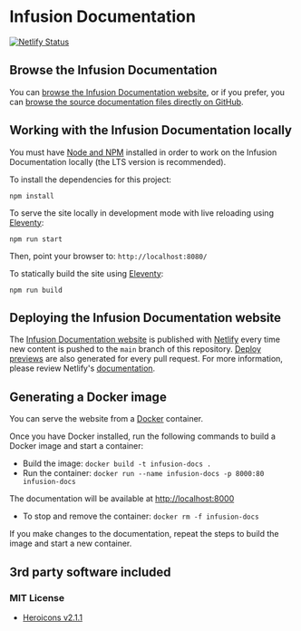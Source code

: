 # Infusion Documentation

[![Netlify Status](https://api.netlify.com/api/v1/badges/c9061766-d760-4eda-922f-da3b838a6013/deploy-status)](https://app.netlify.com/sites/fluid-infusion-docs/deploys)

## Browse the Infusion Documentation

You can [browse the Infusion Documentation website](https://docs.fluidproject.org/infusion/), or if
you prefer, you can [browse the source documentation files directly on GitHub](src/documents).

## Working with the Infusion Documentation locally

You must have [Node and NPM](https://nodejs.org/en/download/package-manager) installed in order to work on the Infusion Documentation
locally (the LTS version is recommended).

To install the dependencies for this project:

```shell
npm install
```

To serve the site locally in development mode with live reloading using [Eleventy](https://11ty.dev):

```shell
npm run start
```

Then, point your browser to: `http://localhost:8080/`

To statically build the site using [Eleventy](https://11ty.dev):

```shell
npm run build
```

## Deploying the Infusion Documentation website

The [Infusion Documentation website](https://docs.fluidproject.org/infusion/) is published with [Netlify](https://netlify.com)
every time new content is pushed to the `main` branch of this repository. [Deploy previews](https://docs.netlify.com/site-deploys/overview/#deploy-preview-controls)
are also generated for every pull request. For more information, please review Netlify's [documentation](https://docs.netlify.com).

## Generating a Docker image

You can serve the website from a [Docker](https://docs.docker.com/get-docker) container.

Once you have Docker installed, run the following commands to build a Docker image and start a container:

* Build the image: `docker build -t infusion-docs .`
* Run the container: `docker run --name infusion-docs -p 8000:80 infusion-docs`

The documentation will be available at <http://localhost:8000>

* To stop and remove the container: `docker rm -f infusion-docs`

If you make changes to the documentation, repeat the steps to build the image and start a new container.

## 3rd party software included

### MIT License

* [Heroicons v2.1.1](https://heroicons.com)
